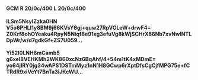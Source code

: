 #### GCM R 20/0c/400 L 20/0c/400
**lLSm5NsyIZzka0HN**<br/>**V5o6PHLl1y8BM9j66KVsY6gj+quw27RpVOLeW+drwF4=**<br/>**Z0Krf8ohOYeaku4RpyN5Niqf8e91xg3efuVg8kWjSCHrX86Nb7xvNwlNTLDpWr/w/d7gdkGf+ZS7U059...**<br/><br/>
**Yi52I0LNH6mCamb5**<br/>**g6xeI8VEHKMh2WK860xcNz6BqAhf/4+54m1tK4xMDmE=**<br/>**yo64jIRY0jg34wAPS1DSTmMyz1nN1H8GCwp6rXptDfsCgCjfMPG75e+fCTRdR9xiVcYt7BnTa3iJKcWU...**